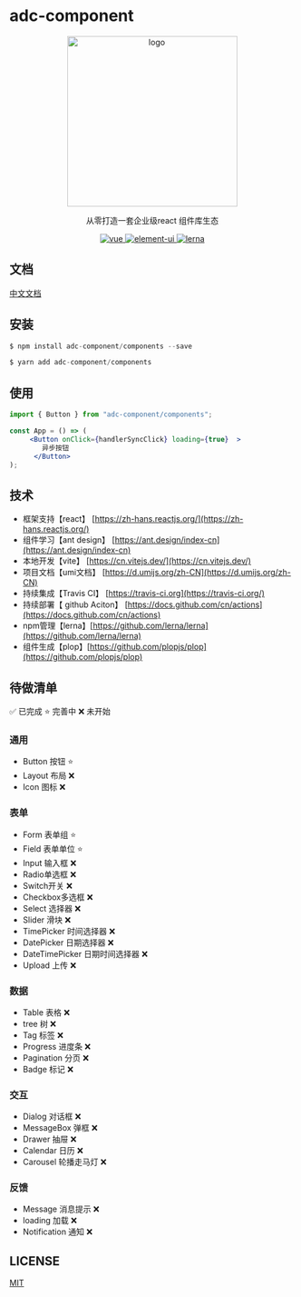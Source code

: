 # adc-component

<p align="center">
    <img alt="logo" src="https://avatars.githubusercontent.com/u/79920730" width="300" height="300">
</p>
<p align="center">从零打造一套企业级react 组件库生态</p>

<p align="center">
  <a href="https://github.com/adc-component/adc-component">
    <img src="https://img.shields.io/badge/react-组件库-blue.svg" alt="vue">
  </a>
  <a href="https://github.com/adc-component/adc-component">
    <img src="https://img.shields.io/badge/license-MIT-green.svg" alt="element-ui">
  </a>
  <a href="https://github.com/adc-component/adc-component">
    <img src="https://img.shields.io/badge/maintained%20with-lerna-cc00ff.svg" alt="lerna">
  </a>
</p>


## 文档

[中文文档](https://adc-component.github.io/adc-component/)

## 安装
```jsx
$ npm install adc-component/components --save

$ yarn add adc-component/components

```

## 使用
```jsx
import { Button } from "adc-component/components";

const App = () => (
     <Button onClick={handlerSyncClick} loading={true}  >
        异步按钮
      </Button>
);
```

## 技术

- 框架支持【react】 [https://zh-hans.reactjs.org/](https://zh-hans.reactjs.org/)
- 组件学习【ant design】 [https://ant.design/index-cn](https://ant.design/index-cn)
- 本地开发【vite】 [https://cn.vitejs.dev/](https://cn.vitejs.dev/)
- 项目文档【umi文档】 [https://d.umijs.org/zh-CN](https://d.umijs.org/zh-CN)
- 持续集成【Travis CI】 [https://travis-ci.org](https://travis-ci.org/)
- 持续部署【 github Aciton】 [https://docs.github.com/cn/actions](https://docs.github.com/cn/actions)
- npm管理【lerna】[https://github.com/lerna/lerna](https://github.com/lerna/lerna)
- 组件生成【plop】[https://github.com/plopjs/plop](https://github.com/plopjs/plop)


## 待做清单

✅ 已完成
⭐️ 完善中
❌ 未开始
### 通用
- Button 按钮 ⭐️ 
- Layout 布局 ❌
- Icon 图标 ❌

### 表单
- Form 表单组 ⭐️ 
- Field 表单单位 ⭐️ 
- Input 输入框 ❌
- Radio单选框 ❌
- Switch开关 ❌
- Checkbox多选框 ❌
- Select 选择器 ❌
- Slider 滑块 ❌
- TimePicker 时间选择器 ❌
- DatePicker 日期选择器 ❌
- DateTimePicker 日期时间选择器 ❌
- Upload 上传 ❌


### 数据
- Table 表格 ❌
- tree 树 ❌
- Tag 标签 ❌
- Progress 进度条 ❌
- Pagination 分页 ❌
- Badge 标记 ❌

### 交互

- Dialog 对话框 ❌
- MessageBox 弹框 ❌
- Drawer 抽屉 ❌
- Calendar 日历 ❌
- Carousel 轮播走马灯 ❌


### 反馈

- Message 消息提示 ❌
- loading 加载 ❌
- Notification 通知 ❌

## LICENSE

[MIT](https://en.wikipedia.org/wiki/MIT_License)


